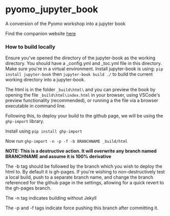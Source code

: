 # pyomo_jupyter_book
A conversion of the Pyomo workshop into a jupyter book

Find the companion website [here](https://secquoia.github.io/pyomo_jupyter_book/intro.html)


### How to build locally
Ensure you've opened the directory of the jupyter-book as the working directory. You should have a _config.yml and _toc.yml file in this directory. Make sure you're in a virtual environment. Install jupyter-book is using:
`pip install jupyter-book`
then
`jupyter-book build ./`
to build the current working directory into a jupyter-book.

The html is in the folder `_build\html\` and you can preview the book by opening the file `_build\html\index.html` in your browser, using VSCode's preview functionality (recommended), or running a the file via a browser executable in command line.

Following this, to deploy your build to the github page, we will be using the `ghp-import` library.

Install using `pip install ghp-import`

Now run `ghp-import -n -p -f -b BRANCHNAME _build/html`

**NOTE: This is a destructive action. It will overwrite any branch named BRANCHNAME and assume it is 100% derivative**

The -b tag should be followed by the branch which you wish to deploy the html to. By default it is gh-pages. If you're wishing to non-destructively test a local build, push to a separate branch name, and change the branch referenced for the github page in the settings, allowing for a quick revert to the gh-pages branch.

The -n tag indicates building without Jekyll

The -p and -f tags indicate force pushing this branch after committing it.

